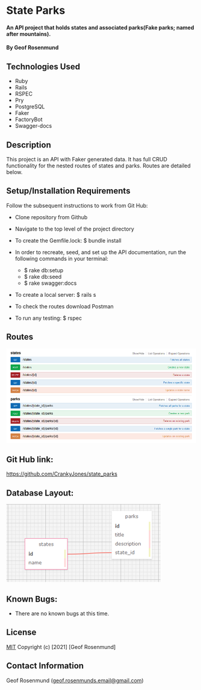 # State Parks

#### An API project that holds states and associated parks(Fake parks; named after mountains).

#### By Geof Rosenmund

## Technologies Used

* Ruby
* Rails
* RSPEC
* Pry 
* PostgreSQL
* Faker
* FactoryBot
* Swagger-docs

## Description
This project is an API with Faker generated data. It has full CRUD functionality for the nested routes of states and parks. Routes are detailed below.

## Setup/Installation Requirements

Follow the subsequent instructions to work from Git Hub:

* Clone repository from Github
* Navigate to the top level of the project directory
* To create the Gemfile.lock: $ bundle install
* In order to recreate, seed, and set up the API documentation, run the following commands in your terminal:
  * $ rake db:setup
  * $ rake db:seed
  * $ rake swagger:docs

* To create a local server: $ rails s
* To check the routes download Postman
* To run any testing: $ rspec   

## Routes

![Routes](/state_parks_routes.PNG)

## Git Hub link:

https://github.com/CrankyJones/state_parks

## Database Layout:

![Database Layout](/state_parks_schema.PNG)

## Known Bugs:

* There are no known bugs at this time.

## **License**
[MIT](https://opensource.org/licenses/MIT)
Copyright (c) [2021] [Geof Rosenmund]

## **Contact Information**
Geof Rosenmund (geof.rosenmunds.email@gmail.com)